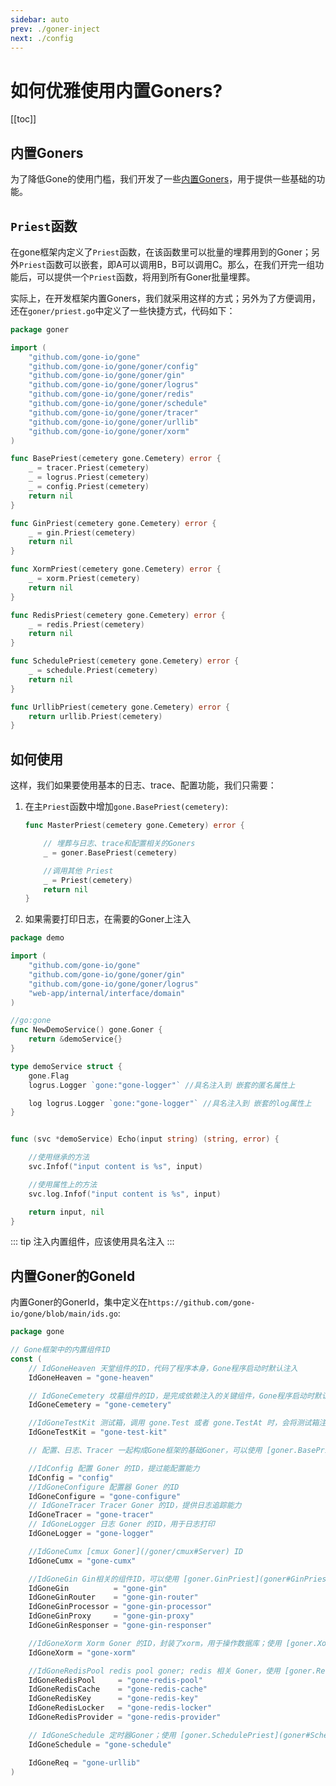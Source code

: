 ```yaml
---
sidebar: auto
prev: ./goner-inject
next: ./config
---
```


# 如何优雅使用内置Goners?

[[toc]]

## 内置Goners

为了降低Gone的使用门槛，我们开发了一些[内置Goners](/zh/goners/#框架内置goners)，用于提供一些基础的功能。

## `Priest`函数
在gone框架内定义了`Priest`函数，在该函数里可以批量的埋葬用到的Goner；另外`Priest`函数可以嵌套，即A可以调用B，B可以调用C。那么，在我们开完一组功能后，可以提供一个`Priest`函数，将用到所有Goner批量埋葬。

实际上，在开发框架内置Goners，我们就采用这样的方式；另外为了方便调用，还在`goner/priest.go`中定义了一些快捷方式，代码如下：
```go
package goner

import (
	"github.com/gone-io/gone"
	"github.com/gone-io/gone/goner/config"
	"github.com/gone-io/gone/goner/gin"
	"github.com/gone-io/gone/goner/logrus"
	"github.com/gone-io/gone/goner/redis"
	"github.com/gone-io/gone/goner/schedule"
	"github.com/gone-io/gone/goner/tracer"
	"github.com/gone-io/gone/goner/urllib"
	"github.com/gone-io/gone/goner/xorm"
)

func BasePriest(cemetery gone.Cemetery) error {
	_ = tracer.Priest(cemetery)
	_ = logrus.Priest(cemetery)
	_ = config.Priest(cemetery)
	return nil
}

func GinPriest(cemetery gone.Cemetery) error {
	_ = gin.Priest(cemetery)
	return nil
}

func XormPriest(cemetery gone.Cemetery) error {
	_ = xorm.Priest(cemetery)
	return nil
}

func RedisPriest(cemetery gone.Cemetery) error {
	_ = redis.Priest(cemetery)
	return nil
}

func SchedulePriest(cemetery gone.Cemetery) error {
	_ = schedule.Priest(cemetery)
	return nil
}

func UrllibPriest(cemetery gone.Cemetery) error {
	return urllib.Priest(cemetery)
}
```

## 如何使用

这样，我们如果要使用基本的日志、trace、配置功能，我们只需要：
1. 在主`Priest`函数中增加`gone.BasePriest(cemetery)`:
    ```go
    func MasterPriest(cemetery gone.Cemetery) error {

        // 埋葬与日志、trace和配置相关的Goners
        _ = goner.BasePriest(cemetery)

        //调用其他 Priest
        _ = Priest(cemetery)
        return nil
    }
    ```

2. 如果需要打印日志，在需要的Goner上注入
```go
package demo

import (
	"github.com/gone-io/gone"
	"github.com/gone-io/gone/goner/gin"
	"github.com/gone-io/gone/goner/logrus"
	"web-app/internal/interface/domain"
)

//go:gone
func NewDemoService() gone.Goner {
	return &demoService{}
}

type demoService struct {
	gone.Flag
	logrus.Logger `gone:"gone-logger"` //具名注入到 嵌套的匿名属性上

	log logrus.Logger `gone:"gone-logger"` //具名注入到 嵌套的log属性上
}


func (svc *demoService) Echo(input string) (string, error) {

    //使用继承的方法
	svc.Infof("input content is %s", input)

    //使用属性上的方法
	svc.log.Infof("input content is %s", input)

	return input, nil
}
```

::: tip
注入内置组件，应该使用具名注入
:::

## 内置Goner的GoneId
内置Goner的GonerId，集中定义在`https://github.com/gone-io/gone/blob/main/ids.go`:
```go
package gone

// Gone框架中的内置组件ID
const (
	// IdGoneHeaven 天堂组件的ID，代码了程序本身，Gone程序启动时默认注入
	IdGoneHeaven = "gone-heaven"

	// IdGoneCemetery 坟墓组件的ID，是完成依赖注入的关键组件，Gone程序启动时默认注入
	IdGoneCemetery = "gone-cemetery"

	//IdGoneTestKit 测试箱，调用 gone.Test 或者 gone.TestAt 时，会将测试箱注入到程序；非测试代码中不应该注入该组件
	IdGoneTestKit = "gone-test-kit"

	// 配置、日志、Tracer 一起构成Gone框架的基础Goner，可以使用 [goner.BasePriest](goner#BasePriest) 牧师函数批量安葬

	//IdConfig 配置 Goner 的ID，提过能配置能力
	IdConfig = "config"
	//IdGoneConfigure 配置器 Goner 的ID
	IdGoneConfigure = "gone-configure"
	// IdGoneTracer Tracer Goner 的ID，提供日志追踪能力
	IdGoneTracer = "gone-tracer"
	// IdGoneLogger 日志 Goner 的ID，用于日志打印
	IdGoneLogger = "gone-logger"

	//IdGoneCumx [cmux Goner](/goner/cmux#Server) ID
	IdGoneCumx = "gone-cumx"

	//IdGoneGin Gin相关的组件ID，可以使用 [goner.GinPriest](goner#GinPriest) 牧师函数批量安葬
	IdGoneGin          = "gone-gin"
	IdGoneGinRouter    = "gone-gin-router"
	IdGoneGinProcessor = "gone-gin-processor"
	IdGoneGinProxy     = "gone-gin-proxy"
	IdGoneGinResponser = "gone-gin-responser"

	//IdGoneXorm Xorm Goner 的ID，封装了xorm，用于操作数据库；使用 [goner.XormPriest](goner#XormPriest) 牧师函数安葬
	IdGoneXorm = "gone-xorm"

	//IdGoneRedisPool redis pool goner; redis 相关 Goner，使用 [goner.RedisPriest](goner#RedisPriest) 牧师函数安葬
	IdGoneRedisPool     = "gone-redis-pool"
	IdGoneRedisCache    = "gone-redis-cache"
	IdGoneRedisKey      = "gone-redis-key"
	IdGoneRedisLocker   = "gone-redis-locker"
	IdGoneRedisProvider = "gone-redis-provider"

	// IdGoneSchedule 定时器Goner；使用 [goner.SchedulePriest](goner#SchedulePriest) 牧师函数安葬
	IdGoneSchedule = "gone-schedule"

	IdGoneReq = "gone-urllib"
)
```
